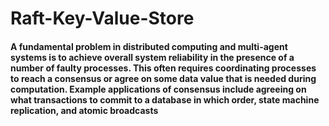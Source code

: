 # Raft-Key-Value-Store

#### A fundamental problem in distributed computing and multi-agent systems is to achieve overall system reliability in the presence of a number of faulty processes. This often requires coordinating processes to reach a consensus or agree on some data value that is needed during computation. Example applications of consensus include agreeing on what transactions to commit to a database in which order, state machine replication, and atomic broadcasts
